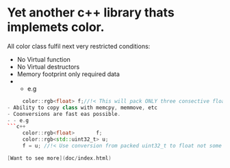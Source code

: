 # Yet another c++ library thats implemets color.

All color class fulfil next very restricted conditions:
- No Virtual function
- No Virtual destructors
- Memory footprint only required data
- - e.g 
```c++
     color::rgb<float> f;//!< This will pack ONLY three consective float in memory 
- Ability to copy class with memcpy, memmove, etc
- Coonversions are fast eas possible.
- - e.g 
```c++
     color::rgb<float>       f;
     color::rgb<std::uint32_t> u;
     f = u; //!< Use conversion from packed uint32_t to float not some generic

[Want to see more](doc/index.html)